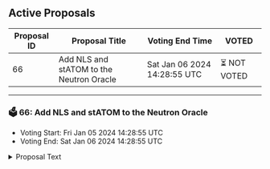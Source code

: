 ## Active Proposals

| Proposal ID | Proposal Title | Voting End Time | VOTED |
|-------------|----------------|-----------------|-------|
| 66 | Add NLS and stATOM to the Neutron Oracle | Sat Jan 06 2024 14:28:55 UTC | ⏳ NOT VOTED |

---

### 🗳 66: Add NLS and stATOM to the Neutron Oracle
- Voting Start: Fri Jan 05 2024 14:28:55 UTC
- Voting End: Sat Jan 06 2024 14:28:55 UTC

<details>
<summary>Proposal Text</summary>
 
# Add NLS and stATOM to the Neutron Oraclen## SummarynWith the instantiation of a new set of protocol smart contracts for the Astroport integration on Neutron, every new asset whose price is to be provided to the system, needs to be included in the Oracle swap tree belonging to that specific integration. This proposal aims to add NLS to the swap tree. This is especially necessary for the NLS incentives distribution as they require a reported on-chain price for NLS so that rewards can be calculated and distributed once every 12 hours. In addition, stATOM is to be added to the tree. Below the current breakdown in terms of liquidity of the stATOM/ATOM pool on Astroport: 

n* Standard Pool stATOM/ATOM (4.77M USD) 

nnThis proposal also introduces a new asset to the Oracle swap tree, namely DYDX. DYDX is the native token of the dYdX chain. dYdX is a decentralized self-custodial trading platform for perps. The DYDX token is used primarily for securing and governing the proof-of-stake layer 1 blockchain on which the perp protocol is deployed. Details about DYDX liquidity on Astroport on Neutron: 

n* Passive Concentrated Liquidity (PCL) Pool axlUSDC/DYDX (1.09M USD) 
nnBy voting YES on this proposal, you agree to make these adjustments to the Oracle swap tree and allow the protocol to utilize the paths above to facilitate the lease-relevant transactions on the Neutron blockchain.
</details>
